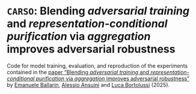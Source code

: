# `CARSO`: Blending *adversarial training* and *representation-conditional purification* via *aggregation* improves adversarial robustness

Code for model training, evaluation, and reproduction of the experiments contained in the [paper “Blending *adversarial training* and *representation-conditional purification* via *aggregation* improves adversarial robustness”](https://openreview.net/pdf?id=40BXthYscW) by [Emanuele Ballarin](https://ballarin.cc), [Alessio Ansuini](https://areasciencepark-rit.gitlab.io/lade/alessio.ansuini/) and [Luca Bortolussi](https://ai-lab.units.it/?page_id=139) (2025).
